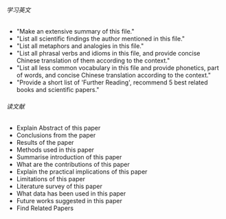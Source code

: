 ###### 学习英文

- "Make an extensive summary of this file."
- "List all scientific findings the author mentioned in this file."
- "List all metaphors and analogies in this file."
- "List all phrasal verbs and idioms in this file, and provide concise Chinese translation of them according to the context."
- "List all less common vocabulary in this file and provide phonetics, part of words, and concise Chinese translation according to the context."
- "Provide a short list of 'Further Reading', recommend 5 best related books and scientific papers."



###### 读文献

- Explain Abstract of this paper
- Conclusions from the paper
- Results of the paper
- Methods used in this paper
- Summarise introduction of this paper
- What are the contributions of this paper
- Explain the practical implications of this paper
- Limitations of this paper
- Literature survey of this paper
- What data has been used in this paper
- Future works suggested in this paper
- Find Related Papers



